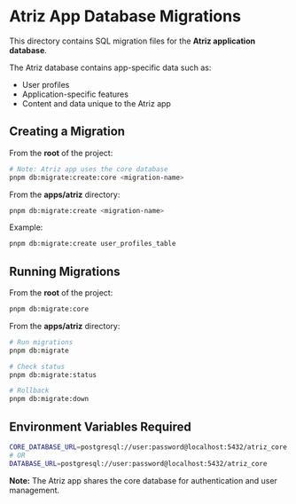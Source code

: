 # Atriz App Database Migrations

This directory contains SQL migration files for the **Atriz application database**.

The Atriz database contains app-specific data such as:

- User profiles
- Application-specific features
- Content and data unique to the Atriz app

## Creating a Migration

From the **root** of the project:

```bash
# Note: Atriz app uses the core database
pnpm db:migrate:create:core <migration-name>
```

From the **apps/atriz** directory:

```bash
pnpm db:migrate:create <migration-name>
```

Example:

```bash
pnpm db:migrate:create user_profiles_table
```

## Running Migrations

From the **root** of the project:

```bash
pnpm db:migrate:core
```

From the **apps/atriz** directory:

```bash
# Run migrations
pnpm db:migrate

# Check status
pnpm db:migrate:status

# Rollback
pnpm db:migrate:down
```

## Environment Variables Required

```bash
CORE_DATABASE_URL=postgresql://user:password@localhost:5432/atriz_core
# OR
DATABASE_URL=postgresql://user:password@localhost:5432/atriz_core
```

**Note:** The Atriz app shares the core database for authentication and user management.

